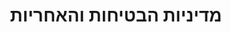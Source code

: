 ---
sidebar_position: 1
title: מדיניות הבטיחות והאחריות 
description: מדיניות הבטיחות והאחריות של קהילת הדיסקורד שלנו
---